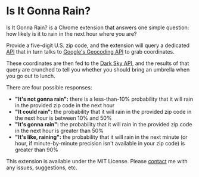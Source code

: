# Is It Gonna Rain?

Is It Gonna Rain? is a Chrome extension that answers one simple question: how likely is it to rain in the next hour where you are?

Provide a five-digit U.S. zip code, and the extension will query a dedicated [API](https://github.com/davidfloyd91/is-it-raining) that in turn talks to [Google's Geocoding API](https://developers.google.com/maps/documentation/geocoding/intro) to grab coordinates. 

These coordinates are then fed to the [Dark Sky API](https://darksky.net/dev), and the results of that query are crunched to tell you whether you should bring an umbrella when you go out to lunch.

There are four possible responses:

- __"It's not gonna rain":__ there is a less-than-10% probability that it will rain in the provided zip code in the next hour
- __"It could rain":__ the probability that it will rain in the provided zip code in the next hour is between 10% and 50%
- __"It's gonna rain":__ the probability that it will rain in the provided zip code in the next hour is greater than 50%
- __"It's like, raining":__ the probability that it will rain in the next minute (or hour, if minute-by-minute precision isn't available in your zip code) is greater than 90%

This extension is available under the MIT License. Please [contact](https://davidfloyd91.github.io/contact/) me with any issues, suggestions, etc.

